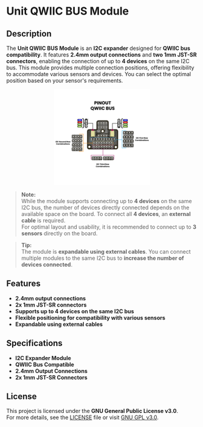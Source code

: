 # Unit QWIIC BUS Module

## Description

The **Unit QWIIC BUS Module** is an **I2C expander** designed for **QWIIC bus compatibility**. It features **2.4mm output connections** and **two 1mm JST-SR connectors**, enabling the connection of up to **4 devices** on the same I2C bus. This module provides multiple connection positions, offering flexibility to accommodate various sensors and devices. You can select the optimal position based on your sensor's requirements.


<p align="center" style="text-align: center;">
    <img src="./hardware/resources/PUE0053-Pinout-Qwiic-Bus-001.jpg" alt="Unit QWIIC BUS Module" width="50%">
</p>

> **Note:**  
> While the module supports connecting up to **4 devices** on the same I2C bus, the number of devices directly connected depends on the available space on the board. To connect all **4 devices**, an **external cable** is required.  
> For optimal layout and usability, it is recommended to connect up to **3 sensors** directly on the board.



> **Tip:**  
> The module is **expandable using external cables**. You can connect multiple modules to the same I2C bus to **increase the number of devices connected**.

## Features

- **2.4mm output connections**
- **2x 1mm JST-SR connectors**
- **Supports up to 4 devices on the same I2C bus**
- **Flexible positioning for compatibility with various sensors**
- **Expandable using external cables**

## Specifications

- **I2C Expander Module**
- **QWIIC Bus Compatible**
- **2.4mm Output Connections**
- **2x 1mm JST-SR Connectors**

## License

This project is licensed under the **GNU General Public License v3.0**.  
For more details, see the [LICENSE](./LICENSE) file or visit [GNU GPL v3.0](https://www.gnu.org/licenses/gpl-3.0.en.html).
